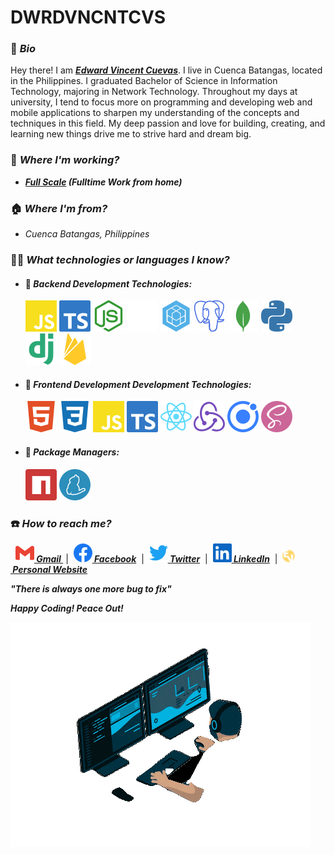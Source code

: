 # DWRDVNCNTCVS

### 🪪 **_Bio_**

Hey there! I am **_[Edward Vincent Cuevas](https://www.facebook.com/DwrdVncntCvs.7/)_**. I live in Cuenca Batangas, located in the Philippines. I graduated Bachelor of Science in Information Technology, majoring in Network Technology. Throughout my days at university, I tend to focus more on programming and developing web and mobile applications to sharpen my understanding of the concepts and techniques in this field. My deep passion and love for building, creating, and learning new things drive me to strive hard and dream big.

### 💼 _Where I'm working?_

- **_[Full Scale](https://fullscale.io/) (Fulltime Work from home)_**

### 🏠 **_Where I'm from?_**

- _Cuenca Batangas, Philippines_

### 🧑‍💻 **_What technologies or languages I know?_**

- #### 📌 **_Backend Development Technologies:_**

  [![Javascript](https://github.com/dwrdvncntcvs/dwrdvncntcvs/blob/Sample/assets/javascript.svg)](https://www.javascript.com/)
  [![Typescript](https://github.com/dwrdvncntcvs/dwrdvncntcvs/blob/Sample/assets/typescript.svg)](https://www.typescriptlang.org/)
  [![NodeJS](https://github.com/dwrdvncntcvs/dwrdvncntcvs/blob/Sample/assets/nodedotjs.svg)](https://nodejs.org/en/)
  [![ExpressJS](https://github.com/dwrdvncntcvs/dwrdvncntcvs/blob/Sample/assets/express.svg)](https://expressjs.com/)
  [![Sequelize](https://github.com/dwrdvncntcvs/dwrdvncntcvs/blob/Sample/assets/sequelize.svg)](https://sequelize.org/)
  [![PostgreSQL](https://github.com/dwrdvncntcvs/dwrdvncntcvs/blob/Sample/assets/postgresql.svg)](https://www.postgresql.org/)
  [![MongoDB](https://github.com/dwrdvncntcvs/dwrdvncntcvs/blob/Sample/assets/mongodb.svg)](https://www.mongodb.com/)
  [![Python](https://github.com/dwrdvncntcvs/dwrdvncntcvs/blob/Sample/assets/python.svg)](https://www.python.org/)
  [![Django](https://github.com/dwrdvncntcvs/dwrdvncntcvs/blob/Sample/assets/django.svg)](https://www.djangoproject.com/)
  [![Firebase](https://github.com/dwrdvncntcvs/dwrdvncntcvs/blob/Sample/assets/firebase.svg)](https://firebase.google.com/)

- #### 📌 **_Frontend Development Development Technologies:_**

  [![HTML5](https://github.com/dwrdvncntcvs/dwrdvncntcvs/blob/Sample/assets/html5.svg)](https://www.w3schools.com/html/)
  [![CSS3](https://github.com/dwrdvncntcvs/dwrdvncntcvs/blob/Sample/assets/css3.svg)](https://www.w3schools.com/css/)
  [![Javascript](https://github.com/dwrdvncntcvs/dwrdvncntcvs/blob/Sample/assets/javascript.svg)](https://www.javascript.com/)
  [![Typescript](https://github.com/dwrdvncntcvs/dwrdvncntcvs/blob/Sample/assets/typescript.svg)](https://www.typescriptlang.org/)
  [![ReactJS](https://github.com/dwrdvncntcvs/dwrdvncntcvs/blob/Sample/assets/react.svg)](https://reactjs.org/)
  [![Redux](https://github.com/dwrdvncntcvs/dwrdvncntcvs/blob/Sample/assets/redux.svg)](https://redux.js.org/)
  [![Ionic](https://github.com/dwrdvncntcvs/dwrdvncntcvs/blob/Sample/assets/ionic.svg)](https://ionicframework.com/)
  [![SASS](https://github.com/dwrdvncntcvs/dwrdvncntcvs/blob/Sample/assets/sass.svg)](https://sass-lang.com/)

- #### 📌 **_Package Managers:_**

  [![NPM](https://github.com/dwrdvncntcvs/dwrdvncntcvs/blob/Sample/assets/npm.svg)](https://www.npmjs.com/)
  [![Yarn](https://github.com/dwrdvncntcvs/dwrdvncntcvs/blob/Sample/assets/yarn.svg)](https://yarnpkg.com/)

### ☎️ **_How to reach me?_**

&nbsp;
**_[![Gmail](https://github.com/dwrdvncntcvs/dwrdvncntcvs/blob/Sample/assets/gmail.svg)&nbsp;Gmail ](edwardvincentcuevas7@gmail.com)_** &nbsp;|&nbsp;
**_[![Facebook](https://github.com/dwrdvncntcvs/dwrdvncntcvs/blob/Sample/assets/facebook.svg)&nbsp;Facebook](https://www.facebook.com/DwrdVncntCvs.7/)_** &nbsp;|&nbsp;
**_[![Twitter](https://github.com/dwrdvncntcvs/dwrdvncntcvs/blob/Sample/assets/twitter.svg)&nbsp;Twitter](https://twitter.com/dwrdvncntcvs)_** &nbsp;|&nbsp;
**_[![LinkedIn](https://github.com/dwrdvncntcvs/dwrdvncntcvs/blob/Sample/assets/linkedin.svg)&nbsp;LinkedIn](https://twitter.com/dwrdvncntcvs)_** &nbsp;|&nbsp;
**_[<img src="https://github.com/dwrdvncntcvs/dwrdvncntcvs/blob/Sample/assets/dwrdvncntcvs_logo.png" height="20">&nbsp;Personal Website](https://edwardvincentcuevas.pages.dev/about-me)_**

**_"There is always one more bug to fix"_**

**_Happy Coding! Peace Out!_**

![!gif](assets\giphy.gif)

